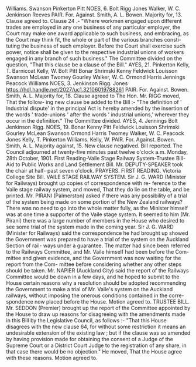 Williams. Swanson Pinkerton Pitt NOES, 6. Bolt Rigg Jones Walker, W. C. Jenkinson Reeves PAIR. For. Against. Smith, A. L. Bowen. Majority for, 13. Clause agreed to. Clause 24 .- "Where workmen engaged upon different trades are employed in any one business of any particular employer, the Court may make one award applicable to such business, and embracing, as the Court may think fit, the whole or part of the various branches consti- tuting the business of such employer. Before the Court shall exercise such power, notice shall be given to the respective industrial unions of workers engaged in any branch of such business." The Committee divided on the question, "That this clause be a clause of the Bill." AYES, 21. Pinkerton Kelly, T. Barnicoat Kelly, W. Bolt Pitt Bonar Shrimski Kenny Feldwick Louisson Swanson McLean Twomey Gourley Walker, W. C. Ormond Harris Jennings Peacock Williams NOES, 3. Jenkinson Rigg. Jones https://hdl.handle.net/2027/uc1.32106019788261 PAIR. For. Against. Bowen. Smith, A. L. Majority for, 18. Clause agreed to The Hon. Mr. RIGG moved, That the follow- ing new clause be added to the Bill :- "The definition of ' Industrial dispute' in the principal Act is hereby amended by the insertion of the words ' trade-unions ' after the words ' industrial unions,' wherever they occur in the definition." The Committee divided. AYES, 4. Jennings Bolt Jenkinson Rigg. NOES, 19. Bonar Kenny Pitt Feldwick Louisson Shrimski Gourley McLean Swanson Ormond Harris Twomey Walker, W. C. Peacock Jones Kelly, T. Pinkerton Williams. Kelly, W. PAIR. For. Against. Bowen. Smith, A. L. Majority against, 15. New clause negatived. Bill reported. The Council adjourned at twenty-five minutes past twelve o'clock a.m. Monday, 28th October, 1901. First Reading-Vaile Stage Railway System-Trustee Bill-Aid to Public Works and Land Settlement Bill. Mr. DEPUTY-SPEAKER took the chair at half- past seven o'clock. PRAYERS. FIRST READING. Victoria College Site Bill. VAILE STAGE RAILWAY SYSTEM. Sir J. G. WARD (Minister for Railways) brought up copies of correspondence with re- ference to the Vaile stage railway system, and moved, That they do lie on the table, and be printed. Mr. PIRANI (Palmerston) asked if there was any possibility of a trial of the system being made on some portion of the New Zealand railways? There was no need to go into the whole matter fully, as the Minister himself was at one time a supporter of the Vaile stage system. It seemed to him (Mr. Pirani) there was a large number of members in the House who desired to see some trial of the system made in the coming year. Sir J. G. WARD (Minister for Railways) said the correspondence he had brought up showed the Government was prepared to have a trial of the system on the Auckland Section of rail- ways under a guarantee. The matter had since been referred to the Railways Committee, and Mr. Vaile himself had been before the Com- mittee and given evidence, and the Government was now waiting for the report from the Com- mittee before considering whether any other steps should be taken. Mr. NAPIER (Auckland City) said the report of the Railways Committee would be down in a few days, and he hoped to submit to the House certain reasons why a resolution should be adopted recommending the Government to make a trial of Mr. Vaile's system on the Auckland railways, without imposing the onerous conditions contained in the corre- spondence now placed before the House. Motion agreed to. TRUSTEE BILL. Mr. SEDDON (Premier) brought up the report of the Committee appointed by the House to draw up reasons for disagreeing with the amendments made in this Bill by the Legislative Council, as follows :- "That this House disagrees with the new clause 64, for without some restriction it means an undesirable extension of the existing law ; but if the clause was so amended by having provision made for obtaining the consent of a Judge of the Supreme Court or a District Court Judge to the registration of any share, in that case there would be no objection." He moved, That the House agree with these reasons. Motion agreed to. 